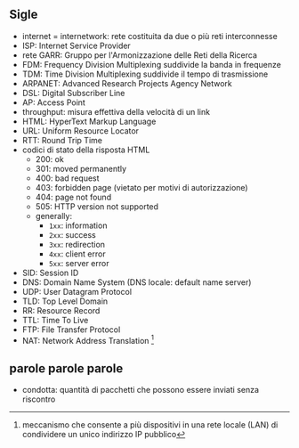 ## Sigle
- internet = internetwork: rete costituita da due o più reti interconnesse
- ISP: Internet Service Provider
- rete GARR: Gruppo per l'Armonizzazione delle Reti della Ricerca
- FDM: Frequency Division Multiplexing suddivide la banda in frequenze
- TDM: Time Division Multiplexing suddivide il tempo di trasmissione
- ARPANET: Advanced Research Projects Agency Network
- DSL: Digital Subscriber Line
- AP: Access Point
- throughput: misura effettiva della velocità di un link
- HTML: HyperText Markup Language
- URL: Uniform Resource Locator
- RTT: Round Trip Time
- codici di stato della risposta HTML
	- 200: ok
	- 301: moved permanently
	- 400: bad request
	- 403: forbidden page (vietato per motivi di autorizzazione)
	- 404: page not found
	- 505: HTTP version not supported
	- generally:
		- `1xx`: information
		- `2xx`: success
		- `3xx`: redirection
		- `4xx`: client error
		- `5xx`: server error
- SID: Session ID
- DNS: Domain Name System (DNS locale: default name server)
- UDP: User Datagram Protocol
- TLD: Top Level Domain
- RR: Resource Record
- TTL: Time To Live
- FTP: File Transfer Protocol
- NAT: Network Address Translation [^1]

## parole parole parole
- condotta: quantità di pacchetti che possono essere inviati senza riscontro

[^1]: meccanismo che consente a più dispositivi in una rete locale (LAN) di condividere un unico indirizzo IP pubblico
